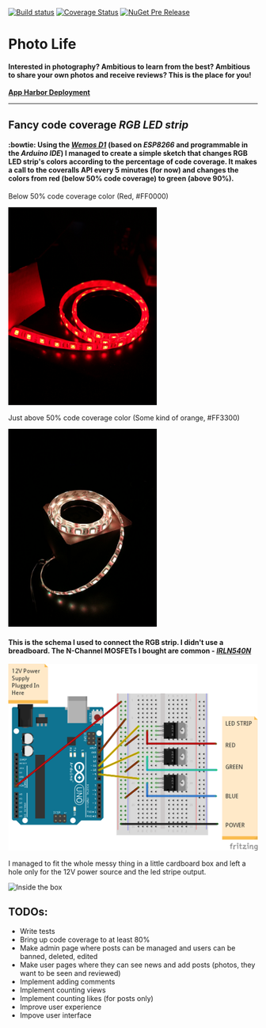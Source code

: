[![Build status](https://ci.appveyor.com/api/projects/status/jt3jtnvqnyfstq25?svg=true)](https://ci.appveyor.com/project/Branimir123/photolife)
[![Coverage Status](https://coveralls.io/repos/github/Branimir123/PhotoLife/badge.svg?branch=master)](https://coveralls.io/github/Branimir123/PhotoLife?branch=master)
[![NuGet Pre Release](https://img.shields.io/nuget/vpre/Microsoft.AspNet.Mvc.svg)](https://github.com/Branimir123/PhotoLife)

# Photo Life

#### Interested in photography? Ambitious to learn from the best? Ambitious to share your own photos and receive reviews? This is the place for you!

**[App Harbor Deployment](http://photolife.apphb.com/)**

---------------------------
## Fancy code coverage *RGB LED strip*

#### :bowtie: Using the *[Wemos D1](https://www.wemos.cc/product/d1.html)* (based on *ESP8266* and programmable in the *Arduino IDE*) I managed to create a simple sketch that changes RGB LED strip's colors according to the percentage of **code coverage**. It makes a call to the coveralls API every 5 minutes (for now) and changes the colors from red (below 50% code coverage) to green (above 90%).

Below 50% code coverage color (Red, #FF0000)

<img src="/WemosD1-CodeCoverageLEDStrip/below50.jpg" alt="Below 50" width="300">

Just above 50% code coverage color (Some kind of orange, #FF3300)

<img src="/WemosD1-CodeCoverageLEDStrip/55.jpg" alt="55" width="300">

#### This is the schema I used to connect the RGB strip. I didn't use a breadboard. The N-Channel MOSFETs I bought are common - *[IRLN540N](http://www.infineon.com/dgdl/irl540n.pdf?fileId=5546d462533600a40153565fbd752565)*

![Connecting the RGB LED strip](/WemosD1-CodeCoverageLEDStrip/HowToConnect.png)

I managed to fit the whole messy thing in a little cardboard box and left a hole only for the 12V power source and the led stripe output.

<img src="/WemosD1-CodeCoverageLEDStrip/inside.jpg" alt="Inside the box" width="300">

## TODOs: 
- Write tests
- Bring up code coverage to at least 80%
- Make admin page where posts can be managed and users can be banned, deleted, edited
- Make user pages where they can see news and add posts (photos, they want to be seen and reviewed)
- Implement adding comments
- Implement counting views 
- Implement counting likes (for posts only)
- Improve user experience
- Impove user interface
